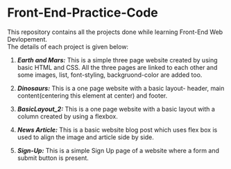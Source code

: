 # Front-End-Practice-Code

This repository contains all the projects done while learning Front-End Web Devlopement.   
The details of each project is given below:

1. ***Earth and Mars:*** This is a simple three page website created by using basic HTML and CSS. All the three pages are linked to each other and some images, list, font-styling, backgruond-color are added too. 

2. ***Dinosaurs:*** This is a one page website with a basic layout- header, main content(centering this element at center) and footer.

3. ***BasicLayout_2:*** This is a one page website with a basic layout with a column created by using a flexbox.

4. ***News Article:*** This is a basic website blog post which uses flex box is used to align the image and article side by side.

5. ***Sign-Up:*** This is a simple Sign Up page of a website where a form and submit button is present.
